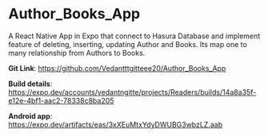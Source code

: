 # Author_Books_App
A React Native App in Expo that connect to Hasura Database and implement feature of deleting, inserting, updating Author and Books. Its map one to many relationship from Authors to Books.

**Git Link**: https://github.com/Vedantttgitteee20/Author_Books_App

**Build details**: https://expo.dev/accounts/vedantngitte/projects/Readers/builds/14a8a35f-e12e-4bf1-aac2-78338c8ba205

**Android app**: https://expo.dev/artifacts/eas/3xXEuMtxYdyDWUBG3wbzLZ.aab
